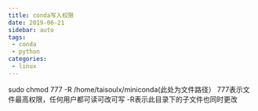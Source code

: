 ```yaml
---
title: conda写入权限
date: 2019-06-21
sidebar: auto
tags:
 - conda
 - python
categories: 
 - linux
---
```


sudo chmod 777 -R /home/taisoulx/miniconda(此处为文件路径）
777表示文件最高权限，任何用户都可读可改可写
-R表示此目录下的子文件也同时更改